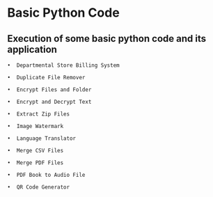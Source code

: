 # Basic Python Code

## Execution of some basic python code and its application


`•	Departmental Store Billing System`

`•	Duplicate File Remover`

`•	Encrypt Files and Folder`

`•	Encrypt and Decrypt Text`

`•	Extract Zip Files`

`•	Image Watermark`

`•	Language Translator`

`•	Merge CSV Files`

`•	Merge PDF Files`

`•	PDF Book to Audio File`

`•	QR Code Generator`
